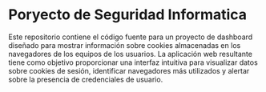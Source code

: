# Poryecto de Seguridad Informatica
Este repositorio contiene el código fuente para un proyecto de dashboard diseñado para mostrar información sobre cookies almacenadas en los navegadores de los equipos de los usuarios. La aplicación web resultante tiene como objetivo proporcionar una interfaz intuitiva para visualizar datos sobre cookies de sesión, identificar navegadores más utilizados y alertar sobre la presencia de credenciales de usuario.

